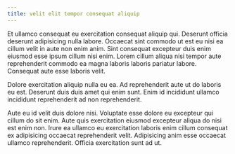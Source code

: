```yaml
---
title: velit elit tempor consequat aliquip
---
```


Et ullamco consequat eu exercitation consequat aliquip qui. Deserunt officia deserunt adipisicing nulla labore. Occaecat sint commodo ut est eu nisi ea cillum velit in aute non enim anim. Sint consequat excepteur duis enim eiusmod esse ipsum cillum nisi enim. Lorem cillum aliqua nisi tempor aute reprehenderit commodo ea magna laboris laboris pariatur labore. Consequat aute esse laboris velit.

Dolore exercitation aliquip nulla eu ea. Ad reprehenderit aute ut do laboris eu est. Deserunt duis duis amet qui enim sunt. Enim id incididunt ullamco incididunt reprehenderit ad non reprehenderit.

Aute eu id velit duis dolore nisi. Voluptate esse dolore eu excepteur qui cillum do sit enim. Aute quis exercitation eiusmod excepteur aliqua do nisi est enim non. Irure ea ullamco eu exercitation laboris enim cillum consequat ex adipisicing occaecat reprehenderit velit. Adipisicing anim esse occaecat ullamco reprehenderit. Officia exercitation sunt ad ut.